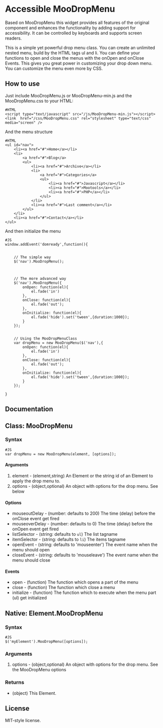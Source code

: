 Accessible MooDropMenu
===========

Based on MooDropMenu this widget provides all features of the original component and enhances the 
functionality by adding support for accessibility. It can be controlled by keyboards and supports
screen readers.

This is a simple yet powerful drop menu class. You can create an unlimited nested menu,
build by the HTML tags ul and li. You can define your functions to open and close the menus
with the onOpen and onClose Events. This gives you great power in customizing your drop
down menu. You can customize the menu even more by CSS.

How to use
----------

Just include MooDropMenu.js or MooDropMenu-min.js and the MooDropMenu.css to your HTML:

	#HTML
	<script type="text/javascript" src="/js/MooDropMenu-min.js"></script>
	<link  href="/css/MooDropMenu.css" rel="stylesheet" type="text/css" media="screen" />

And the menu structure

	#HTML
	<ul id="nav">
		<li><a href="#">Home</a></li>
		<li>
			<a href="#">Blog</a>
			<ul>
				<li><a href="#">Archive</a></li>
				<li>
					<a href="#">Categories</a>
					<ul>
						<li><a href="#">Javascript</a></li>
						<li><a href="#">Mootools</a></li>
						<li><a href="#">PHP</a></li>
					</ul>
				</li>
				<li><a href="#">Last comment</a></li>
			</ul>
		</li>
		<li><a href="#">Contact</a></li>
	</ul>


And then initialize the menu

	#JS
	window.addEvent('domready',function(){


		// The simple way
		$('nav').MooDropMenu();



		// The more advanced way
		$('nav').MooDropMenu({
			onOpen: function(el){
				el.fade('in')
			},
			onClose: function(el){
				el.fade('out');
			},
			onInitialize: function(el){
				el.fade('hide').set('tween',{duration:1000});
			}
		});


		// Using the MooDropMenuClass
		var dropMenu = new MooDropMenu($('nav'),{
			onOpen: function(el){
				el.fade('in')
			},
			onClose: function(el){
				el.fade('out');
			},
			onInitialize: function(el){
				el.fade('hide').set('tween',{duration:1000});
			}
		});

	}

Documentation
-------------

## Class: MooDropMenu ##

### Syntax ###

	#JS
	var dropMenu = new MooDropMenu(element, [options]);

#### Arguments ####
1. element - (element,string) An Element or the string id of an Element to apply the drop menu to.
2. options - (object,optional) An object with options for the drop menu. See below

#### Options ####
- mouseoutDelay - (number: defaults to 200) The time (delay) before the onClose event get fired
- mouseoverDelay - (number: defaults to 0) The time (delay) before the onOpen event get fired
- listSelector - (string: defaults to `ul`) The list tagname
- itemSelector - (string: defaults to `li`) The items tagname
- openEvent - (string: defaults to 'mouseenter') The event name when the menu should open
- closeEvent - (string: defaults to 'mouseleave') The event name when the menu should close

#### Events ####
- open - (function) The function which opens a part of the menu
- close - (function) The function which close a menu
- initialize - (function) The function which to execute when the menu part (ul) get initialized

## Native: Element.MooDropMenu ##


### Syntax ###

	#JS
	$('myElement').MooDropMenu([options]);

### Arguments ###
1. options - (object,optional) An object with options for the drop menu. See the MooDropMenu options

### Returns ###
- (object) This Element.


License
-------
MIT-style license.
